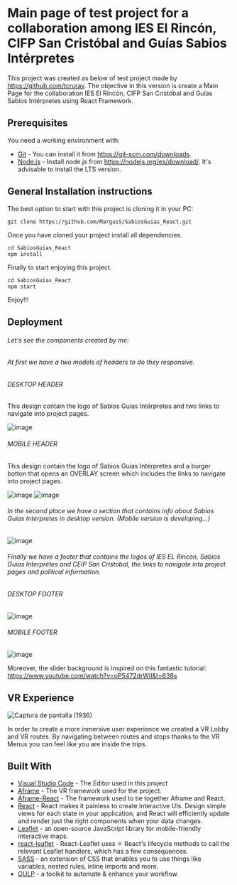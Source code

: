 # Main page of test project for a collaboration among IES El Rincón, CIFP San Cristóbal and Guías Sabios Intérpretes

This project was created as below of test project made by https://github.com/tcrurav.
The objective in this version is create a Main Page for the collaboration IES El Rincón, CIFP San Cristóbal and Guías Sabios Intérpretes using React Framework.
 
## Prerequisites

You need a working environment with:
* [Git](https://git-scm.com) - You can install it from https://git-scm.com/downloads.
* [Node.js](https://nodejs.org) - Install node.js from https://nodejs.org/es/download/. It's advisable to install the LTS version.

## General Installation instructions

The best option to start with this project is cloning it in your PC:

```
git clone https://github.com/MargusS/SabiosGuias_React.git
```

Once you have cloned your project install all dependencies.

```
cd SabiosGuias_React
npm install
```

Finally to start enjoying this project.

```
cd SabiosGuias_React
npm start
```

Enjoy!!!

## Deployment

###### Let's see the components created by me:

###### At first we have a two models of headers to do they responsive. 

###### DESKTOP HEADER
This design contain the logo of Sabios Guias Intérpretes and two links to navigate into project pages.

![image](https://user-images.githubusercontent.com/83511656/167497540-4a8eb21c-f406-4617-a7dc-4c216e32d7e3.png)

###### MOBILE HEADER
This design contain the logo of Sabios Guías Intérpretes and a burger botton that opens an OVERLAY screen which includes the links to navigate into project pages.

![image](https://user-images.githubusercontent.com/83511656/167498600-261c5a27-e443-4dc9-9317-0f62878d48ef.png) ![image](https://user-images.githubusercontent.com/83511656/167498636-2e2449f9-51bc-405f-84b3-1e2ee8eb1752.png)

###### In the second place we have a section that contains info about Sabios Guías Intérpretes in desktop version. (Mobile version is developing...)

![image](https://user-images.githubusercontent.com/83511656/167501862-b86db071-9129-4519-a05c-ee19859c0ff9.png)

###### Finally we have a footer that contains the logos of IES EL Rincon, Sabios Guías Interprétes and CEIP San Cristobal, the links to navigate into project pages and political information.

###### DESKTOP FOOTER

![image](https://user-images.githubusercontent.com/83511656/167502971-3130346d-b839-4256-b145-24645a181b20.png)

###### MOBILE FOOTER

![image](https://user-images.githubusercontent.com/83511656/167502998-237a9ccd-d5e9-41e0-a9e1-171f547eea40.png)

Moreover, the slider background is inspired on this fantastic tutorial: https://www.youtube.com/watch?v=oP5472drWiI&t=638s

## VR Experience
![Captura de pantalla (1936)](https://user-images.githubusercontent.com/56371021/169715042-9a62042a-e5b0-4ca6-999b-b44b77ccea5d.png)

In order to create a more inmersive user experience we created a VR Lobby and VR routes. By navigating between routes and stops thanks to the VR Menus you can feel like you are inside the trips. 

## Built With

* [Visual Studio Code](https://code.visualstudio.com/) - The Editor used in this project
* [Aframe](https://aframe.io/) - The VR framework used for the project.
* [Aframe-React](https://github.com/supermedium/aframe-react/blob/master/README.md) - The framework used to tie together Aframe and React.
* [React](https://reactjs.org/) - React makes it painless to create interactive UIs. Design simple views for each state in your application, and React will efficiently update and render just the right components when your data changes.
* [Leaflet](https://leafletjs.com/) - an open-source JavaScript library for mobile-friendly interactive maps.
* [react-leaflet](https://react-leaflet.js.org/) - React-Leaflet uses ⚛️ React's lifecycle methods to call the relevant Leaflet handlers, which has a few consequences.
* [SASS](https://sass-lang.com/) - an extension of CSS that enables you to use things like variables, nested rules, inline imports and more.
* [GULP](https://gulpjs.com/) - a toolkit to automate & enhance your workflow.

